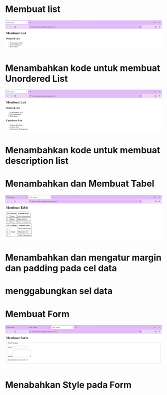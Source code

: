 # Membuat list

![membuat list](screenshot/gambar1.png)


# Menambahkan kode untuk membuat Unordered List

![menambahkan kode untuk membuat Unordered List](screenshot/gambar2.png)


# Menambahkan kode untuk membuat description list
# Menambahkan dan Membuat Tabel

![membuat tabel](screenshot/gambar4.png)


# Menambahkan dan mengatur margin dan padding pada cel data
# menggabungkan sel data
# Membuat Form

![membuat form](screenshot/gambar5.png)


# Menabahkan Style pada Form
